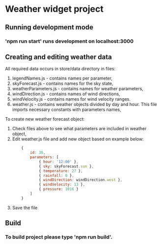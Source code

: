# Weather widget project

## Running development mode
### 'npm run start' runs development on localhost:3000

## Creating and editing weather data
All required data occurs in store/data directory in files:
1. legendNames.js - contains names per parameter,
2. skyForecast.js - contains names for the sky state,
3. weatherParameters.js - contains names for weather parameters,
4. windDirection.js - contains names of wind directions,
5. windVelocity.js - contains names for wind velocity ranges.
6. weather.js - contains weather objects divided by day and hour. This file imports necessary constants with parameters names,

To create new weather forecast object:

1. Check files above to see what parameters are included in weather object,
2. Edit weather.js file and add new object based on example below:
    ```javascript
        { 
            id: 36, 
            parameters: [
                { hour: '12:00' },
                { sky: skyForecast.sun },
                { temperature: 27 },
                { rainfall: 0 },
                { windDirection: windDirection.west },
                { windVelocity: 13 },
                { pressure: 1016 }
            ]
        }
    ```
3. Save the file

## Build
### To build project please type 'npm run build'.
